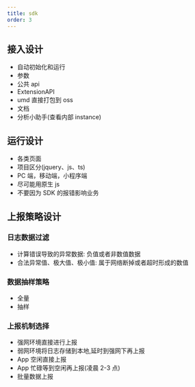 ```yaml
---
title: sdk
order: 3
---
```


## 接入设计

- 自动初始化和运行
- 参数
- 公共 api
- ExtensionAPI
- umd 直接打包到 oss
- 文档
- 分析小助手(查看内部 instance)

## 运行设计

- 各类页面
- 项目区分(jquery、js、ts)
- PC 端，移动端，小程序端
- 尽可能用原生 js
- 不要因为 SDK 的报错影响业务

## 上报策略设计

### 日志数据过滤

- 计算错误导致的异常数据: 负值或者非数值数据
- 合法异常值、极大值、极小值: 属于网络断掉或者超时形成的数值

### 数据抽样策略

- 全量
- 抽样

### 上报机制选择

- 强网环境直接进行上报
- 弱网环境将日志存储到本地,延时到强网下再上报
- App 空闲直接上报
- App 忙碌等到空闲再上报(凌晨 2-3 点)
- 批量数据上报
